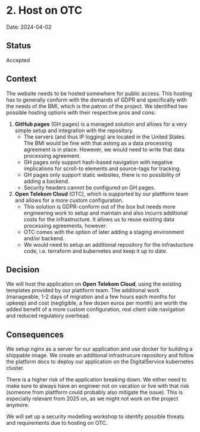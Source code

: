 # 2. Host on OTC

Date: 2024-04-02

## Status

Accepted

## Context

The website needs to be hosted somewhere for public access.
This hosting has to generally conform with the demands of GDPR and specifically with the needs of the BMI, which is the patron of the project.
We identified two possible hosting options with their respective pros and cons:

1. **GitHub pages** (GH pages) is a managed solution and allows for a very simple setup and integration with the repository.
   - The servers (and thus IP logging) are located in the United States. The BMI would be fine with that aslong as a data processing agreement is in place. However, we would need to write that data processing agreement.
   - GH pages only support hash-based navigation with negative implications for scroll-to elements and source-tags for tracking.
   - GH pages only support static websites, there is no possibility of adding a backend.
   - Security headers cannot be configured on GH pages.
2. **Open Telekom Cloud** (OTC), which is supported by our plattform team and allows for a more custom configuration.
   - This solution is GDPR-conform out of the box but needs more engineering work to setup and maintain and also incurrs additional costs for the infrastructure. It allows us to reuse existing data processing agreements, however.
   - OTC comes with the option of later adding a staging environment and/or backend.
   - We would need to setup an additional repository for the infrastucture code, i.e. terraform and kubernetes and keep it up to date.

## Decision

We will host the application on **Open Telekom Cloud**, using the existing templates provided by our plattform team. The additional work (manageable, 1-2 days of migration and a few hours each months for upkeep) and cost (negligible, a few dozen euros per month) are worth the added benefit of a more custom configuration, real client side navigation and reduced regulatory overhead.

## Consequences

We setup nginx as a server for our application and use docker for building a shippable image.
We create an additional infrastrucure repository and follow the platform docs to deploy our application on the DigitalService kubernetes cluster.

There is a higher risk of the application breaking down. We either need to make sure to always have an engineer not on vacation or live with that risk (someone from plattform could probably also mitigate the issue). This is especially relevant from 2025 on, as we might not work on the project anymore.

We will set up a security modelling workshop to identify possible threats and requirements due to hosting on OTC.

